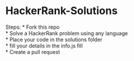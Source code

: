 # HackerRank-Solutions

Steps:
	* Fork this repo </br>
	* Solve a HackerRank problem using any language </br>
	* Place your code in the solutions folder </br>
	* fill your details in the info.js fill </br>
	* Create a pull request </br>
